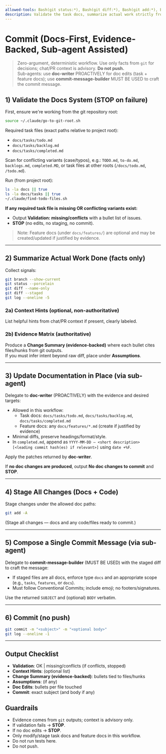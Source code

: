 ```yaml
---
allowed-tools: Bash(git status:*), Bash(git diff:*), Bash(git add:*), Bash(git commit:*), Bash(git log:*), Bash(git branch:*), Bash(ls:*), Bash(cat:*), Bash(date:*), Bash(~/.claude/go-to-git-root.sh:*), Bash(~/.claude/find-todo-files.sh:*)
description: Validate the task docs, summarize actual work strictly from git evidence (optionally show context hints), delegate to sub-agents for doc edits and commit message, stage ONLY task/feature docs, then commit. No push. No arguments.
---
```


# Commit (Docs-First, Evidence-Backed, Sub‑agent Assisted)

> Zero-argument, deterministic workflow. Use only facts from `git` for decisions; chat/PR context is advisory. **Do not push.**  
> Sub‑agents: use **doc-writer** PROACTIVELY for doc edits (task + feature docs); use **commit-message-builder** MUST BE USED to craft the commit message.

## 1) Validate the Docs System (STOP on failure)
First, ensure we're working from the git repository root:
```bash
source ~/.claude/go-to-git-root.sh
```

Required task files (exact paths relative to project root):
- `docs/tasks/todo.md`
- `docs/tasks/backlog.md`
- `docs/tasks/completed.md`

Scan for conflicting variants (case/typos), e.g.: `TODO.md`, `to-do.md`, `backlogs.md`, `completed.MD`, or task files at other roots (`/docs/todo.md`, `/todo.md`).

Run (from project root):
```bash
ls -la docs || true
ls -la docs/tasks || true
~/.claude/find-todo-files.sh
```

**If any required task file is missing OR conflicting variants exist:**
- Output **Validation: missing/conflicts** with a bullet list of issues.
- **STOP** (no edits, no staging, no commit).

> Note: Feature docs (under `docs/features/`) are optional and may be created/updated if justified by evidence.

---

## 2) Summarize Actual Work Done (facts only)
Collect signals:
```bash
git branch --show-current
git status --porcelain
git diff --name-only
git diff --staged
git log --oneline -5
```

### 2a) Context Hints (optional, non-authoritative)
List helpful hints from chat/PR context if present, clearly labeled.

### 2b) Evidence Matrix (authoritative)
Produce a **Change Summary (evidence-backed)** where each bullet cites files/hunks from git outputs.  
If you must infer intent beyond raw diff, place under **Assumptions**.

---

## 3) Update Documentation in Place (via sub-agent)
Delegate to **doc-writer** (PROACTIVELY) with the evidence and desired targets:
- Allowed in this workflow:  
  - Task docs: `docs/tasks/todo.md`, `docs/tasks/backlog.md`, `docs/tasks/completed.md`  
  - Feature docs: any `docs/features/*.md` (create if justified by evidence)
- Minimal diffs, preserve headings/format/style.
- In `completed.md`, append as `YYYY-MM-DD — <short description> [<leading commit hash(es) if relevant>]` using `date +%F`.

Apply the patches returned by **doc-writer**.

If **no doc changes are produced**, output **No doc changes to commit** and **STOP**.

---

## 4) Stage All Changes (Docs + Code)
Stage changes under the allowed doc paths:
```bash
git add -A
```
(Stage all changes — docs and any code/files ready to commit.)

---

## 5) Compose a Single Commit Message (via sub-agent)
Delegate to **commit-message-builder** (MUST BE USED) with the staged diff to craft the message:
- If staged files are all docs, enforce type `docs` and an appropriate scope (e.g., `tasks`, `features`, or `docs`).
- Must follow Conventional Commits; include emoji; no footers/signatures.

Use the returned `SUBJECT` and (optional) `BODY` verbatim.

---

## 6) Commit (no push)
```bash
git commit -m "<subject>" -m "<optional body>"
git log --oneline -1
```

---

## Output Checklist
- **Validation**: OK | missing/conflicts (if conflicts, stopped)
- **Context Hints**: (optional list)
- **Change Summary (evidence-backed)**: bullets tied to files/hunks
- **Assumptions**: (if any)
- **Doc Edits**: bullets per file touched
- **Commit**: exact subject (and body if any)

## Guardrails
- Evidence comes from `git` outputs; context is advisory only.
- If validation fails → **STOP**.
- If no doc edits → **STOP**.
- Only modify/stage task docs and feature docs in this workflow.
- Do not run tests here.
- Do not push.
